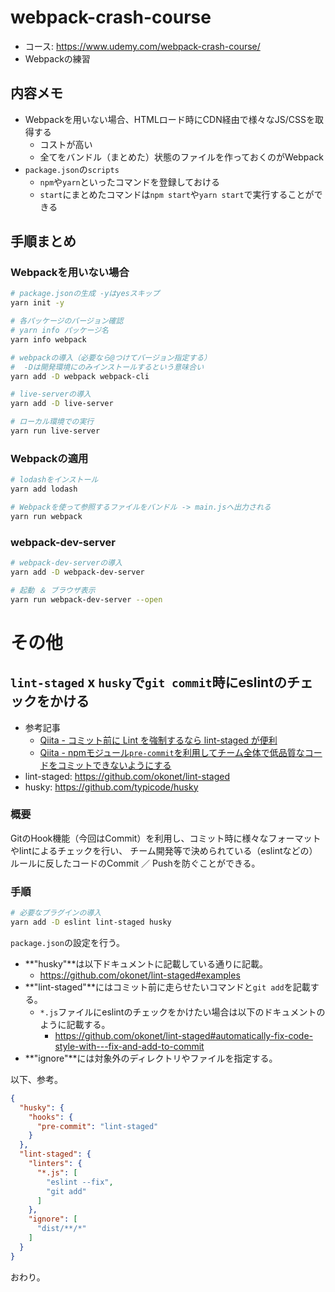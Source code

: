 # webpack-crash-course

- コース: https://www.udemy.com/webpack-crash-course/
- Webpackの練習

## 内容メモ

- Webpackを用いない場合、HTMLロード時にCDN経由で様々なJS/CSSを取得する
  - コストが高い
  - 全てをバンドル（まとめた）状態のファイルを作っておくのがWebpack
- `package.json`の`scripts`
  - `npm`や`yarn`といったコマンドを登録しておける
  - `start`にまとめたコマンドは`npm start`や`yarn start`で実行することができる

## 手順まとめ

### Webpackを用いない場合

```bash
# package.jsonの生成 -yはyesスキップ
yarn init -y

# 各パッケージのバージョン確認
# yarn info パッケージ名
yarn info webpack

# webpackの導入（必要なら@つけてバージョン指定する）
#  -Dは開発環境にのみインストールするという意味合い
yarn add -D webpack webpack-cli

# live-serverの導入
yarn add -D live-server

# ローカル環境での実行
yarn run live-server
```

### Webpackの適用

```bash
# lodashをインストール
yarn add lodash

# Webpackを使って参照するファイルをバンドル -> main.jsへ出力される
yarn run webpack
```

### webpack-dev-server

```bash
# webpack-dev-serverの導入
yarn add -D webpack-dev-server

# 起動 ＆ ブラウザ表示
yarn run webpack-dev-server --open
```

# その他

## `lint-staged` x `husky`で`git commit`時にeslintのチェックをかける

- 参考記事
  - [Qiita - コミット前に Lint を強制するなら lint-staged が便利](https://qiita.com/ybiquitous/items/553479cfcb2cee124ae0)
  - [Qiita - npmモジュール`pre-commit`を利用してチーム全体で低品質なコードをコミットできないようにする](https://qiita.com/potato4d/items/5dfebb9da1c5fe400809)
- lint-staged: https://github.com/okonet/lint-staged
- husky: https://github.com/typicode/husky

### 概要

GitのHook機能（今回はCommit）を利用し、コミット時に様々なフォーマットやlintによるチェックを行い、
チーム開発等で決められている（eslintなどの）ルールに反したコードのCommit ／ Pushを防ぐことができる。

### 手順

```bash
# 必要なプラグインの導入
yarn add -D eslint lint-staged husky
```

`package.json`の設定を行う。

- **"husky"**は以下ドキュメントに記載している通りに記載。
  - https://github.com/okonet/lint-staged#examples
- **"lint-staged"**にはコミット前に走らせたいコマンドと`git add`を記載する。
  - `*.js`ファイルにeslintのチェックをかけたい場合は以下のドキュメントのように記載する。
    - https://github.com/okonet/lint-staged#automatically-fix-code-style-with---fix-and-add-to-commit
- **"ignore"**には対象外のディレクトリやファイルを指定する。

以下、参考。

```json
{
  "husky": {
    "hooks": {
      "pre-commit": "lint-staged"
    }
  },
  "lint-staged": {
    "linters": {
      "*.js": [
        "eslint --fix",
        "git add"
      ]
    },
    "ignore": [
      "dist/**/*"
    ]
  }
}
```

おわり。

